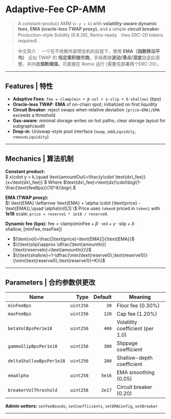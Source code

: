 # Adaptive-Fee CP-AMM

> A constant-product AMM (`x·y = k`) with **volatility-aware dynamic fees**, **EMA (oracle-less TWAP proxy)**, and a simple **circuit breaker**. Production-style Solidity (0.8.26), Remix-ready （two ERC-20 tokens required) .

> 中文简介： 一个在不依赖外部预言机的前提下，使用 **EMA（指数移动平均）** 近似 TWAP 的 **恒定乘积做市商**。手续费随**波动/滑点/深度**自适应调整，并内置**熔断阈值**。可直接在 Remix 运行 (需要先部署两个ERC-20）。

---

## Features | 特性

- **Adaptive Fees**: `fee = clamp(min + β·vol + γ·slip + δ·shallow)` (bps)  
- **Oracle-less TWAP**: **EMA** of on-chain spot; initialized on first liquidity  
- **Circuit Breaker**: reject swaps when relative deviation `|price−EMA|/EMA` exceeds a threshold  
- **Gas-aware**: minimal storage writes on hot paths; clear storage layout for subgraph/audit  
- **Drop-in**: Uniswap-style pool interface (`swap`, `addLiquidity`, `removeLiquidity`)


---

## Mechanics | 算法机制

**Constant product:**  
$`
x\cdot y = k,\quad \text{amountOut}=\frac{y\cdot \text{dx\_fee}}{x+\text{dx\_fee}}
`$
Where $`\text{dx\_fee}=\text{dx}\cdot\bigl(1-\frac{\text{feeBps}}{10^4}\bigr).`$

**EMA (TWAP proxy):**  
$`\
\text{EMA} \leftarrow \text{EMA} + \alpha \cdot (\text{price} - \text{EMA}),\quad \alpha\in(0,1]
\`$
Price uses `token0` priced in `token1` with **1e18** scale: `price = reserve1 * 1e18 / reserve0`.

**Dynamic fee (bps):**
$`
\text{fee}=\mathrm{clamp}\Big(\text{minFee}+\beta\cdot \text{vol}+\gamma\cdot \text{slip}+\delta\cdot \text{shallow},\ [\text{minFee},\text{maxFee}]\Big)
`$
- $`(\text{vol}=\frac{|\text{price}-\text{EMA}|}{\text{EMA}}`$  
- $`\(\text{slip}\approx \dfrac{\text{amountIn}}{\text{reserveIn}+\text{amountIn}}\)`$   
- $`\(\text{shallow}=1-\dfrac{\min(\text{reserve0},\text{reserve1})}{\min(\text{reserve0},\text{reserve1})+K}\)`$ 

---

## Parameters | 合约参数供更改

| Name | Type | Default | Meaning |
|---|---:|---:|---|
| `minFeeBps` | `uint256` | `30` | Floor fee (0.30%) |
| `maxFeeBps` | `uint256` | `120` | Cap fee (1.20%) |
| `betaVolBpsPer1e18` | `uint256` | `400` | Volatility coefficient (per 1.0) |
| `gammaSlipBpsPer1e18` | `uint256` | `300` | Slippage coefficient |
| `deltaShallowBpsPer1e18` | `uint256` | `200` | Shallow-depth coefficient |
| `emaAlpha` | `uint256` | `5e16` | EMA smoothing (0.05) |
| `breakerVolThreshold` | `uint256` | `2e17` | Circuit breaker (0.20) |


**Admin setters:** `setFeeBounds`, `setCoefficients`, `setEMAConfig`, `setBreaker`

---

